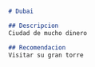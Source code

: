 ```markdown

# Dubai

## Descripcion
Ciudad de mucho dinero

## Recomendacion
Visitar su gran torre

```
